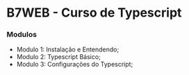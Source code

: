 # B7WEB - Curso de Typescript

### Modulos
- Modulo 1: Instalação e Entendendo;
- Modulo 2: Typescript Básico;
- Modulo 3: Configurações do Typescript;
